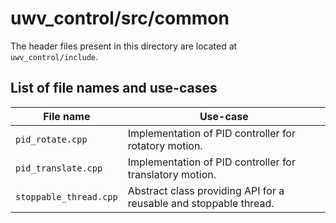 # uwv_control/src/common

The header files present in this directory are located at `uwv_control/include`.

## List of file names and use-cases

| File name | Use-case |
| --- | --- |
| `pid_rotate.cpp` |  Implementation of PID controller for rotatory motion. |
| `pid_translate.cpp` | Implementation of PID controller for translatory motion. |
| `stoppable_thread.cpp` | Abstract class providing API for a reusable and stoppable thread. |